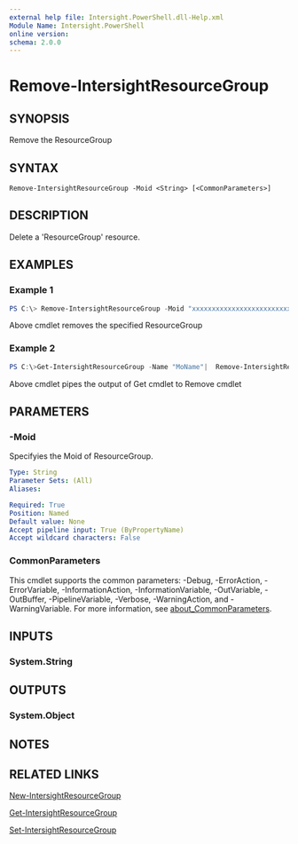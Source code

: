 ```yaml
---
external help file: Intersight.PowerShell.dll-Help.xml
Module Name: Intersight.PowerShell
online version:
schema: 2.0.0
---
```


# Remove-IntersightResourceGroup

## SYNOPSIS
Remove the ResourceGroup

## SYNTAX

```
Remove-IntersightResourceGroup -Moid <String> [<CommonParameters>]
```

## DESCRIPTION
Delete a &apos;ResourceGroup&apos; resource.

## EXAMPLES

### Example 1
```powershell
PS C:\> Remove-IntersightResourceGroup -Moid "xxxxxxxxxxxxxxxxxxxxxxxxxxx"
```
Above cmdlet removes the specified ResourceGroup 

### Example 2
```powershell
PS C:\>Get-IntersightResourceGroup -Name "MoName"|  Remove-IntersightResourceGroup
```
Above cmdlet pipes the output of Get cmdlet to Remove cmdlet

## PARAMETERS

### -Moid
Specifyies the Moid of ResourceGroup.

```yaml
Type: String
Parameter Sets: (All)
Aliases:

Required: True
Position: Named
Default value: None
Accept pipeline input: True (ByPropertyName)
Accept wildcard characters: False
```

### CommonParameters
This cmdlet supports the common parameters: -Debug, -ErrorAction, -ErrorVariable, -InformationAction, -InformationVariable, -OutVariable, -OutBuffer, -PipelineVariable, -Verbose, -WarningAction, and -WarningVariable. For more information, see [about_CommonParameters](http://go.microsoft.com/fwlink/?LinkID=113216).

## INPUTS

### System.String

## OUTPUTS

### System.Object
## NOTES

## RELATED LINKS

[New-IntersightResourceGroup](./New-IntersightResourceGroup.md)

[Get-IntersightResourceGroup](./Get-IntersightResourceGroup.md)

[Set-IntersightResourceGroup](./Set-IntersightResourceGroup.md)

